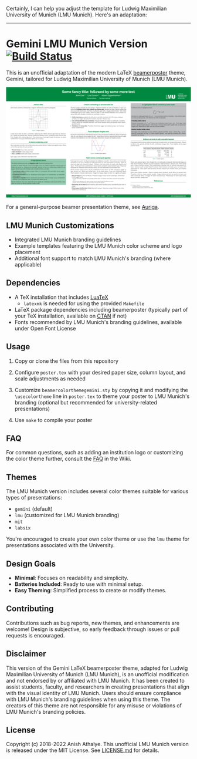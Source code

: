 Certainly, I can help you adjust the template for Ludwig Maximilian University of Munich (LMU Munich). Here's an adaptation:

---

# Gemini LMU Munich Version [![Build Status](https://github.com/anishathalye/gemini/workflows/CI/badge.svg)](https://github.com/anishathalye/gemini/actions?query=workflow%3ACI)

This is an unofficial adaptation of the modern LaTeX [beamerposter] theme, Gemini, tailored for Ludwig Maximilian University of Munich (LMU Munich).

<p align="center">
<a href="https://raw.githubusercontent.com/anishathalye/assets/master/gemini/poster-gemini.pdf">
<img src="https://raw.githubusercontent.com/maxmlang/assets/master/lmu-poster.png">
</a>
</p>

For a general-purpose beamer presentation theme, see [Auriga].

## LMU Munich Customizations

* Integrated LMU Munich branding guidelines
* Example templates featuring the LMU Munich color scheme and logo placement
* Additional font support to match LMU Munich's branding (where applicable)

## Dependencies

* A TeX installation that includes [LuaTeX]
    * `latexmk` is needed for using the provided `Makefile`
* LaTeX package dependencies including beamerposter (typically part of your TeX installation, available on [CTAN] if not)
* Fonts recommended by LMU Munich's branding guidelines, available under Open Font License

## Usage

1. Copy or clone the files from this repository

1. Configure `poster.tex` with your desired paper size, column layout, and scale adjustments as needed

1. Customize `beamercolorthemegemini.sty` by copying it and modifying the `\usecolortheme` line in `poster.tex` to theme your poster to LMU Munich's branding (optional but recommended for university-related presentations)

1. Use `make` to compile your poster

## FAQ

For common questions, such as adding an institution logo or customizing the color theme further, consult the [FAQ] in the Wiki.

## Themes

The LMU Munich version includes several color themes suitable for various types of presentations:

* `gemini` (default)
* `lmu` (customized for LMU Munich branding)
* `mit`
* `labsix`

You're encouraged to create your own color theme or use the `lmu` theme for presentations associated with the University.

## Design Goals

* **Minimal**: Focuses on readability and simplicity.
* **Batteries Included**: Ready to use with minimal setup.
* **Easy Theming**: Simplified process to create or modify themes.

## Contributing

Contributions such as bug reports, new themes, and enhancements are welcome! Design is subjective, so early feedback through issues or pull requests is encouraged.

## Disclaimer
This version of the Gemini LaTeX beamerposter theme, adapted for Ludwig Maximilian University of Munich (LMU Munich), is an unofficial modification and not endorsed by or affiliated with LMU Munich. It has been created to assist students, faculty, and researchers in creating presentations that align with the visual identity of LMU Munich. Users should ensure compliance with LMU Munich's branding guidelines when using this theme. The creators of this theme are not responsible for any misuse or violations of LMU Munich's branding policies.

## License

Copyright (c) 2018-2022 Anish Athalye. This unofficial LMU Munich version is released under the MIT License. See [LICENSE.md][license] for details.

[beamerposter]: https://github.com/deselaers/latex-beamerposter
[Auriga]: https://github.com/anishathalye/auriga
[LuaTeX]: http://www.luatex.org/
[CTAN]: https://ctan.org/
[license]: LICENSE.md
[FAQ]: https://github.com/anishathalye/gemini/wiki/FAQ

